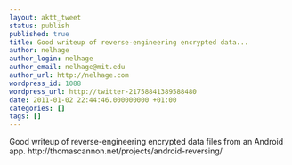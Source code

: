 ```yaml
---
layout: aktt_tweet
status: publish
published: true
title: Good writeup of reverse-engineering encrypted data...
author: nelhage
author_login: nelhage
author_email: nelhage@mit.edu
author_url: http://nelhage.com
wordpress_id: 1088
wordpress_url: http://twitter-21758841389588480
date: 2011-01-02 22:44:46.000000000 +01:00
categories: []
tags: []
---
```

Good writeup of reverse-engineering encrypted data files from an Android app. http:&#47;&#47;thomascannon.net&#47;projects&#47;android-reversing&#47;
